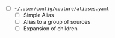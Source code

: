 * [ ] `~/.user/config/couture/aliases.yaml`
	* [ ] Simple Alias
	* [ ] Alias to a group of sources
	* [ ] Expansion of children
